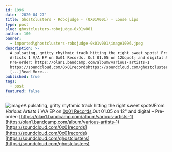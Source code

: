 ```yaml
---
id: 1096
date: '2020-04-27'
title: Ghostclusters - Robojudge - (0X01V001) - Loose Lips
type: post
slug: ghostclusters-robojudge-0x01v001
author: 100
banner:
  - imported\ghostclusters-robojudge-0x01v001\image1096.jpeg
description: >-
  A pulsating, gritty rhythmic track hitting the right sweet spots! From Various
  Artists 1 V/A EP on 0x01 Records. Out 01.05 on 12&quot; and digital &#8211;
  Pre-order: https://olan1.bandcamp.com/album/various-artists-1
  https://soundcloud.com/0x01recordshttps://soundcloud.com/ghostclusters
  [...]Read More...
published: true
tags:
  - post
featured: false
---
```

![image](../imported\ghostclusters-robojudge-0x01v001\image1096.jpeg)A pulsating, gritty rhythmic track hitting the right sweet spots!From _Various Artists 1_ V/A EP on [0x01 Records](https://www.residentadvisor.net/record-label.aspx?id=17073).Out 01.05 on 12" and digital – Pre-order: [](https://olan1.bandcamp.com/album/various-artists-1)[https://olan1.bandcamp.com/album/various-artists-1](https://olan1.bandcamp.com/album/various-artists-1)[https://soundcloud.com/0x01records](https://soundcloud.com/0x01records)  
[](https://soundcloud.com/ghostclusters)[https://soundcloud.com/ghostclusters](https://soundcloud.com/ghostclusters)